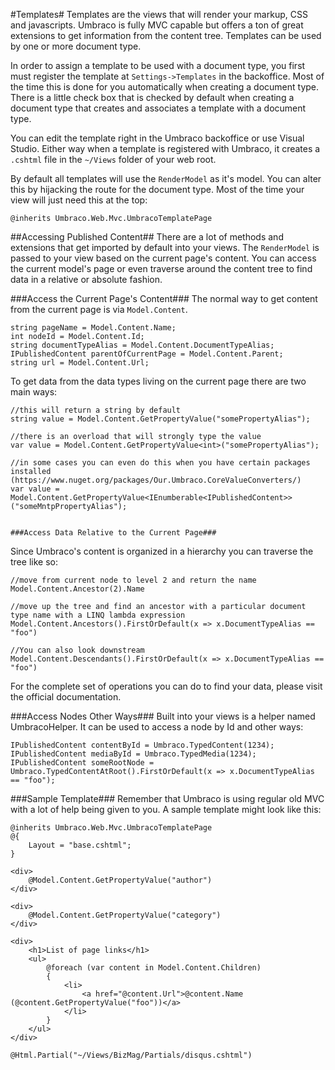 #Templates#
Templates are the views that will render your markup, CSS and javascripts.  Umbraco is fully MVC capable but offers a ton of great extensions to get information from the content tree.  Templates can be used by one or more document type.

In order to assign a template to be used with a document type, you first must register the template at `Settings->Templates` in the backoffice.  Most of the time this is done for you automatically when creating a document type.  There is a little check box that is checked by default when creating a document type that creates and associates a template with a document type.

You can edit the template right in the Umbraco backoffice or use Visual Studio.  Either way when a template is registered with Umbraco, it creates a `.cshtml` file in the `~/Views` folder of your web root.

By default all templates will use the `RenderModel` as it's model.  You can alter this by hijacking the route for the document type.  Most of the time your view will just need this at the top:

`@inherits Umbraco.Web.Mvc.UmbracoTemplatePage`

##Accessing Published Content##
There are a lot of methods and extensions that get imported by default into your views.  The `RenderModel` is passed to your view based on the current page's content.  You can access the current model's page or even traverse around the content tree to find data in a relative or absolute fashion.

###Access the Current Page's Content###
The normal way to get content from the current page is via `Model.Content`.

```
string pageName = Model.Content.Name;
int nodeId = Model.Content.Id;
string documentTypeAlias = Model.Content.DocumentTypeAlias;
IPublishedContent parentOfCurrentPage = Model.Content.Parent;
string url = Model.Content.Url;
```

To get data from the data types living on the current page there are two main ways:

```
//this will return a string by default
string value = Model.Content.GetPropertyValue("somePropertyAlias");

//there is an overload that will strongly type the value
var value = Model.Content.GetPropertyValue<int>("somePropertyAlias");

//in some cases you can even do this when you have certain packages installed (https://www.nuget.org/packages/Our.Umbraco.CoreValueConverters/)
var value = Model.Content.GetPropertyValue<IEnumberable<IPublishedContent>>("someMntpPropertyAlias");


###Access Data Relative to the Current Page###
```

Since Umbraco's content is organized in a hierarchy you can traverse the tree like so:

```
//move from current node to level 2 and return the name
Model.Content.Ancestor(2).Name 

//move up the tree and find an ancestor with a particular document type name with a LINQ lambda expression
Model.Content.Ancestors().FirstOrDefault(x => x.DocumentTypeAlias == "foo")

//You can also look downstream
Model.Content.Descendants().FirstOrDefault(x => x.DocumentTypeAlias == "foo")
```

For the complete set of operations you can do to find your data, please visit the official documentation.

###Access Nodes Other Ways###
Built into your views is a helper named UmbracoHelper. It can be used to access a node by Id and other ways:

```
IPublishedContent contentById = Umbraco.TypedContent(1234);
IPublishedContent mediaById = Umbraco.TypedMedia(1234);
IPublishedContent someRootNode = Umbraco.TypedContentAtRoot().FirstOrDefault(x => x.DocumentTypeAlias == "foo");
```

###Sample Template###
Remember that Umbraco is using regular old MVC with a lot of help being given to you.  A sample template might look like this:

```
@inherits Umbraco.Web.Mvc.UmbracoTemplatePage
@{
    Layout = "base.cshtml";
}

<div>
    @Model.Content.GetPropertyValue("author")
</div>

<div>
    @Model.Content.GetPropertyValue("category")
</div>

<div>
    <h1>List of page links</h1>
    <ul>
        @foreach (var content in Model.Content.Children)
        {
            <li>
                <a href="@content.Url">@content.Name (@content.GetPropertyValue("foo"))</a>
            </li>
        }
    </ul>
</div>

@Html.Partial("~/Views/BizMag/Partials/disqus.cshtml")
```